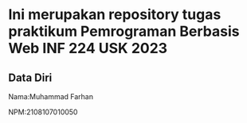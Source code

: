 # Ini merupakan repository tugas praktikum Pemrograman Berbasis Web INF 224 USK 2023
 
## Data Diri
 
Nama:Muhammad Farhan

NPM:2108107010050
